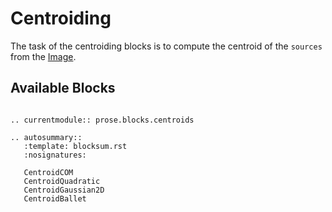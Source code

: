 # Centroiding

The task of the centroiding blocks is to compute the centroid of the `sources` from the [Image](prose.Image).


## Available Blocks


```{eval-rst}

.. currentmodule:: prose.blocks.centroids

.. autosummary::
   :template: blocksum.rst
   :nosignatures:

   CentroidCOM
   CentroidQuadratic
   CentroidGaussian2D
   CentroidBallet

```
